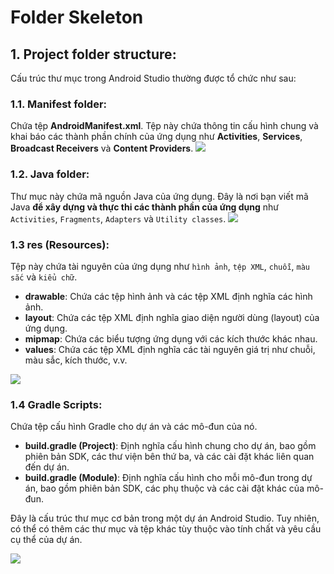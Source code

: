 # Folder Skeleton

## 1. Project folder structure:

Cấu trúc thư mục trong Android Studio thường được tổ chức như sau:

### 1.1. Manifest folder:

Chứa tệp **AndroidManifest.xml**. Tệp này chứa thông tin cấu hình chung và khai báo các thành phần chính của ứng dụng như **Activities**, **Services**, **Broadcast Receivers** và **Content Providers**.
![](https://media.geeksforgeeks.org/wp-content/uploads/20191003195545/manifolder.jpg)

### 1.2. Java folder:

Thư mục này chứa mã nguồn Java của ứng dụng. Đây là nơi bạn viết mã Java **để xây dựng và thực thi các thành phần của ứng dụng** như `Activities`, `Fragments`, `Adapters` và `Utility classes`.
![](https://media.geeksforgeeks.org/wp-content/uploads/20191003195704/javafolder.jpg)

### 1.3 res (Resources):

Tệp này chứa tài nguyên của ứng dụng như `hình ảnh`, `tệp XML`, `chuỗi`, `màu sắc` và `kiểu chữ`.

- **drawable**: Chứa các tệp hình ảnh và các tệp XML định nghĩa các hình ảnh.
- **layout**: Chứa các tệp XML định nghĩa giao diện người dùng (layout) của ứng dụng.
- **mipmap**: Chứa các biểu tượng ứng dụng với các kích thước khác nhau.
- **values**: Chứa các tệp XML định nghĩa các tài nguyên giá trị như chuỗi, màu sắc, kích thước, v.v.

![](https://media.geeksforgeeks.org/wp-content/uploads/20191003195916/resfolder.jpg)

### 1.4 Gradle Scripts:

Chứa tệp cấu hình Gradle cho dự án và các mô-đun của nó.

- **build.gradle (Project)**: Định nghĩa cấu hình chung cho dự án, bao gồm phiên bản SDK, các thư viện bên thứ ba, và các cài đặt khác liên quan đến dự án.
- **build.gradle (Module)**: Định nghĩa cấu hình cho mỗi mô-đun trong dự án, bao gồm phiên bản SDK, các phụ thuộc và các cài đặt khác của mô-đun.

Đây là cấu trúc thư mục cơ bản trong một dự án Android Studio. Tuy nhiên, có thể có thêm các thư mục và tệp khác tùy thuộc vào tính chất và yêu cầu cụ thể của dự án.

![](https://media.geeksforgeeks.org/wp-content/uploads/20191003200004/gradlefolder.jpg)
